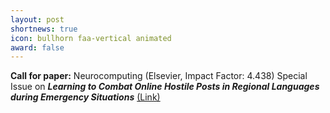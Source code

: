 ```yaml
---
layout: post
shortnews: true
icon: bullhorn faa-vertical animated
award: false
---
```


<b>Call for paper:</b>  Neurocomputing (Elsevier, Impact Factor: 4.438) Special Issue on <b><i>Learning to Combat Online Hostile Posts in Regional Languages during Emergency Situations</i></b>
<a href="https://www.google.com/url?q=https://www.journals.elsevier.com/neurocomputing/call-for-papers/learning-to-combat-online-hostile-posts-in-regional-language&sa=D&source=hangouts&ust=1613822313087000&usg=AFQjCNG282k4_IJL06rh_6bhShfCOS5zQw">(Link)</a>
